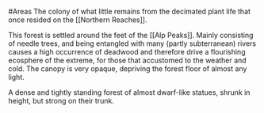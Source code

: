 #Areas 
The colony of what little remains from the decimated plant life that once resided on the [[Northern Reaches]].

This forest is settled around the feet of the [[Alp Peaks]]. Mainly consisting of needle trees, and being entangled with many (partly subterranean) rivers causes a high occurrence of deadwood and therefore drive a flourishing ecosphere of the extreme, for those that accustomed to the weather and cold.
The canopy is very opaque, depriving the forest floor of almost any light.

A dense and tightly standing forest of almost dwarf-like statues, shrunk in height, but strong on their trunk.


 


